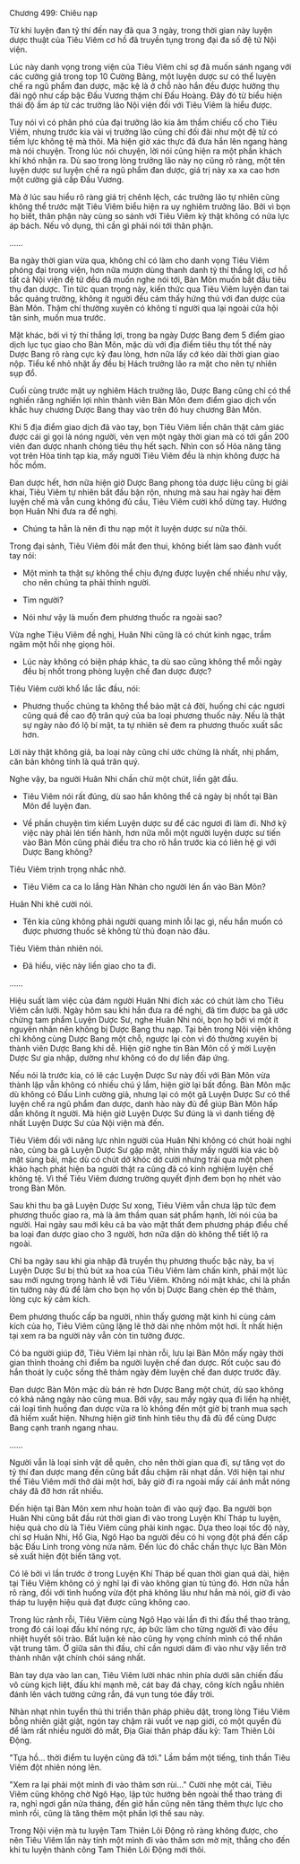 




Chương 499: Chiêu nạp


Từ khi luyện đan tỷ thí đến nay đã qua 3 ngày, trong thời gian này luyện dược thuật của Tiêu Viêm cơ hồ đã truyền tụng trong đại đa số đệ tử Nội viện.

Lúc này danh vọng trong viện của Tiêu Viêm chỉ sợ đã muốn sánh ngang với các cường giả trong top 10 Cường Bảng, một luyện dược sư có thể luyện chế ra ngũ phẩm đan dược, mặc kệ là ở chỗ nào hắn đều được hưởng thụ đãi ngộ như cấp bậc Đấu Vương thậm chí Đấu Hoàng. Đây đó từ biểu hiện thái độ ấm áp từ các trưởng lão Nội viện đối với Tiêu Viêm là hiểu được.

Tuy nói vì có phân phó của đại trưởng lão kia âm thầm chiếu cố cho Tiêu Viêm, nhưng trước kia vài vị trưởng lão cũng chỉ đối đãi như một đệ tử có tiềm lực không tệ mà thôi. Mà hiện giờ xác thực đã đưa hắn lên ngang hàng mà nói chuyện. Trong lúc nói chuyện, lời nói cũng hiện ra một phần khách khí khó nhận ra. Dù sao trong lòng trưởng lão này nọ cũng rõ ràng, một tên luyện dược sư luyện chế ra ngũ phẩm đan dược, giá trị này xa xa cao hơn một cường giả cấp Đấu Vương.

Mà ở lúc sau hiểu rõ ràng giá trị chênh lệch, các trưởng lão tự nhiên cũng không thể trước mặt Tiêu Viêm biểu hiện ra uy nghiêm trưởng lão. Bởi vì bọn họ biết, thân phận này cùng so sánh với Tiêu Viêm kỳ thật không có nửa lực áp bách. Nếu vô dụng, thì cần gì phải nói tới thân phận.

……

Ba ngày thời gian vừa qua, không chỉ có làm cho danh vọng Tiêu Viêm phóng đại trong viện, hơn nữa mượn dùng thanh danh tỷ thí thắng lợi, cơ hồ tất cả Nội viện đệ tử đều đã muốn nghe nói tới, Bàn Môn muốn bắt đầu tiêu thụ đan dược. Tin tức quan trọng này, kiến thức qua Tiêu Viêm luyện đan tai bắc quảng trường, không ít người đều cảm thấy hứng thú với đan dược của Bàn Môn. Thậm chí thường xuyên có không tí người qua lại ngoài cửa hội tân sinh, muốn mua trước.

Mặt khác, bởi vì tỷ thí thắng lợi, trong ba ngày Dược Bang đem 5 điểm giao dịch lục tục giao cho Bàn Môn, mặc dù với địa điểm tiêu thụ tốt thế này Dược Bang rõ ràng cực kỳ đau lòng, hơn nữa lấy cớ kéo dài thời gian giao nộp. Tiểu kế nhỏ nhặt ấy đều bị Hách trưởng lão ra mặt cho nên tự nhiên sụp đổ.

Cuối cùng trước mặt uy nghiêm Hách trưởng lão, Dược Bang cũng chỉ có thể nghiến răng nghiến lợi nhìn thành viên Bàn Môn đem điểm giao dịch vốn khắc huy chương Dược Bang thay vào trên đó huy chương Bàn Môn.

Khi 5 địa điểm giao dịch đã vào tay, bọn Tiêu Viêm liền chân thật cảm giác được cái gì gọi là nóng người, vẻn vẹn một ngày thời gian mà có tới gần 200 viên đan dược nhanh chóng tiêu thụ hết sạch. Nhìn con số Hỏa năng tăng vọt trên Hỏa tinh tạp kia, mấy người Tiêu Viêm đều là nhịn không được há hốc mồm.

Đan dược hết, hơn nữa hiện giờ Dược Bang phong tỏa dược liệu cũng bị giải khai, Tiêu Viêm tự nhiên bắt đầu bận rộn, nhưng mà sau hai ngày hai đêm luyện chế mà vẫn cung không đủ cầu, Tiêu Viêm cười khổ dừng tay. Hướng bọn Huân Nhi đưa ra đề nghị.

- Chúng ta hẳn là nên đi thu nạp một ít luyện dược sư nữa thôi.

Trong đại sảnh, Tiêu Viêm đôi mắt đen thui, không biết làm sao đành vuốt tay nói:

- Một mình ta thật sự không thể chịu đựng được luyện chế nhiều như vậy, cho nên chúng ta phải thỉnh người.

- Tìm người?

- Nói như vậy là muốn đem phương thuốc ra ngoài sao?

Vừa nghe Tiêu Viêm đề nghị, Huân Nhi cũng là có chút kinh ngạc, trầm ngâm một hồi nhẹ giọng hỏi.

- Lúc này không có biện pháp khác, ta dù sao cũng không thể mỗi ngày đều bị nhốt trong phòng luyện chế đan dược được?

Tiêu Viêm cười khổ lắc lắc đầu, nói:

- Phương thuốc chúng ta không thể bảo mật cả đời, huống chi các ngươi cũng quá đề cao độ trân quý của ba loại phương thuốc này. Nếu là thật sự ngày nào đó lộ bí mật, ta tự nhiên sẽ đem ra phương thuốc xuất sắc hơn.

Lời này thật không giả, ba loại này cũng chỉ ước chừng là nhất, nhị phẩm, căn bản không tính là quá trân quý.

Nghe vậy, ba người Huân Nhi chần chừ một chút, liền gật đầu.

- Tiêu Viêm nói rất đúng, dù sao hắn không thể cả ngày bị nhốt tại Bàn Môn để luyện đan.

- Về phần chuyện tìm kiếm Luyện dược sư để các ngươi đi làm đi. Nhớ kỹ việc này phải lén tiến hành, hơn nữa mỗi một người luyện dược sư tiến vào Bàn Môn cũng phải điều tra cho rõ hắn trước kia có liên hệ gì với Dược Bang không?

Tiêu Viêm trịnh trọng nhắc nhở.

- Tiêu Viêm ca ca lo lắng Hàn Nhàn cho người lén ẩn vào Bàn Môn?

Huân Nhi khẽ cười nói.

- Tên kia cũng không phải người quang minh lỗi lạc gì, nếu hắn muốn có được phương thuốc sẽ không từ thủ đoạn nào đâu.

Tiêu Viêm thản nhiên nói.

- Đã hiểu, việc này liền giao cho ta đi.

……

Hiệu suất làm việc của đám người Huân Nhi đích xác có chút làm cho Tiêu Viêm cắn lưỡi. Ngày hôm sau khi hắn đưa ra đề nghị, đã tìm được ba gã ước chừng tam phẩm Luyện Dược Sư, nghe Huân Nhi nói, bọn họ bởi vì một ít nguyên nhân nên không bị Dược Bang thu nạp. Tại bên trong Nội viện không chỉ không cùng Dược Bang một chỗ, ngược lại còn vì đó thường xuyên bị thành viên Dược Bang khi dễ. Hiện giờ nghe tin Bàn Môn cố ý mời Luyện Dược Sư gia nhập, dường như không có do dự liền đáp ứng.

Nếu nói là trước kia, có lẽ các Luyện Dược Sư này đối với Bàn Môn vừa thành lập vẫn không có nhiều chú ý lắm, hiện giờ lại bất đồng. Bàn Môn mặc dù không có Đấu Linh cường giả, nhưng lại có một gã Luyện Dược Sư có thể luyện chế ra ngũ phẩm đan dược, danh hào này đủ để giúp Bàn Môn hấp dẫn không ít người. Mà hiện giờ Luyện Dược Sư đúng là vì danh tiếng đệ nhất Luyện Dược Sư của Nội viện mà đến.

Tiêu Viêm đối với năng lực nhìn người của Huân Nhi không có chút hoài nghi nào, cùng ba gã Luyện Dược Sư gặp mặt, nhìn thấy mấy người kia vác bộ mặt sùng bái, mặc dù có chút dở khóc dở cười nhưng trải qua một phen khảo hạch phát hiện ba người thật ra cũng đã có kinh nghiệm luyện chế không tệ. Vì thế Tiêu Viêm đương trường quyết định đem bọn họ nhét vào trong Bàn Môn.

Sau khi thu ba gã Luyện Dược Sư xong, Tiêu Viêm vẫn chưa lập tức đem phương thuốc giao ra, mà là âm thầm quan sát phẩm hạnh, lời nói của ba người. Hai ngày sau mới kêu cả ba vào mật thất đem phương pháp điều chế ba loại đan dược giao cho 3 người, hơn nữa dặn dò không thể tiết lộ ra ngoài.

Chỉ ba ngày sau khi gia nhập đã truyền thụ phương thuốc bậc này, ba vị Luyện Dược Sư bị thủ bút xa hoa của Tiêu Viêm làm chấn kinh, phải một lúc sau mới ngưng trọng hành lễ với Tiêu Viêm. Không nói mặt khác, chỉ là phần tin tưởng này đủ để làm cho bọn họ vốn bị Dược Bang chèn ép thê thảm, lòng cực kỳ cảm kích.

Đem phương thuốc cấp ba người, nhìn thấy gương mặt kinh hỉ cùng cảm kích của họ, Tiêu Viêm cũng lặng lẽ thở dài nhẹ nhõm một hơi. Ít nhất hiện tại xem ra ba người này vẫn còn tin tưởng được.

Có ba người giúp đỡ, Tiêu Viêm lại nhàn rỗi, lưu lại Bàn Môn mấy ngày thời gian thỉnh thoảng chỉ điểm ba người luyện chế đan dược. Rốt cuộc sau đó hắn thoát ly cuộc sống thê thảm ngày đêm luyện chế đan dược trước đây.

Đan dược Bàn Môn mặc dù bán rẻ hơn Dược Bang một chút, dù sao không có khả năng ngày nào cũng mua. Bởi vậy, sau mấy ngày qua đi liền hạ nhiệt, cái loại tình huống đan dược vừa ra lò không đến một giờ bị tranh mua sạch đã hiếm xuất hiện. Nhưng hiện giờ tình hình tiêu thụ đã đủ để cùng Dược Bang cạnh tranh ngang nhau.

……

Người vẫn là loại sinh vật dễ quên, cho nên thời gian qua đi, sự tăng vọt do tỷ thí đan dược mang đến cũng bắt đầu chậm rãi nhạt dần. Với hiện tại như thế Tiêu Viêm mới thở dài một hơi, bây giờ đi ra ngoài mấy cái ánh mắt nóng cháy đã đỡ hơn rất nhiều.

Đến hiện tại Bàn Môn xem như hoàn toàn đi vào quỹ đạo. Ba người bọn Huân Nhi cũng bắt đầu rút thời gian đi vào trong Luyện Khí Tháp tu luyện, hiệu quả cho dù là Tiêu Viêm cũng phải kinh ngạc. Dựa theo loại tốc độ này, chỉ sợ Huân Nhi, Hổ Gia, Ngô Hạo ba người đều có hi vọng đột phá đến cấp bậc Đấu Linh trong vòng nửa năm. Đến lúc đó chắc chắn thực lực Bàn Môn sẽ xuất hiện đột biến tăng vọt.

Có lẽ bởi vì lần trước ở trong Luyện Khí Tháp bế quan thời gian quá dài, hiện tại Tiêu Viêm không có ý nghĩ lại đi vào không gian tù túng đó. Hơn nữa hắn rõ ràng, đối với tình huống vừa đột phá không lâu như hắn mà nói, giờ đi vào tháp tu luyện hiệu quả đạt được cũng không cao.

Trong lúc rảnh rỗi, Tiêu Viêm cùng Ngô Hạo vài lần đi thi đấu thể thao tràng, trong đó cái loại đấu khí nóng rực, áp bức làm cho từng người đi vào đều nhiệt huyết sôi trào. Bất luận kẻ nào cũng hy vọng chính mình có thể nhân vật trung tâm. Ở giữa sân thi đấu, chỉ cần ngươi dám đi vào như vậy liền trở thành nhân vật chính chói sáng nhất.

Bàn tay dựa vào lan can, Tiêu Viêm lười nhác nhìn phía dưới sân chiến đấu vô cùng kịch liệt, đấu khí mạnh mẽ, cát bay đá chạy, công kích ngẫu nhiên đánh lên vách tường cứng rắn, đá vụn tung tóe đầy trời.

Nhàn nhạt nhìn tuyển thủ thi triển thân pháp phiêu dật, trong lòng Tiêu Viêm bỗng nhiên giật giật, ngón tay chậm rãi vuốt ve nạp giới, có một quyển đủ để làm rất nhiều người đỏ mắt, Địa Giai thân pháp đấu kỹ: Tam Thiên Lôi Động.

"Tựa hồ… thời điểm tu luyện cũng đã tới." Lầm bầm một tiếng, tinh thần Tiêu Viêm đột nhiên nóng lên.

"Xem ra lại phải một mình đi vào thâm sơn rùi…" Cười nhẹ một cái, Tiêu Viêm cũng không chờ Ngô Hạo, lập tức hướng bên ngoài thể thao tràng đi ra, nghỉ ngơi gần nửa tháng, đến giờ hắn cũng nên tăng thêm thực lực cho mình rồi, cũng là tăng thêm một phần lợi thế sau này.

Trong Nội viện mà tu luyện Tam Thiên Lôi Động rõ ràng không được, cho nên Tiêu Viêm lần này tính một mình đi vào thâm sơn mờ mịt, thẳng cho đến khi tu luyện thành công Tam Thiên Lôi Động mới thôi.




